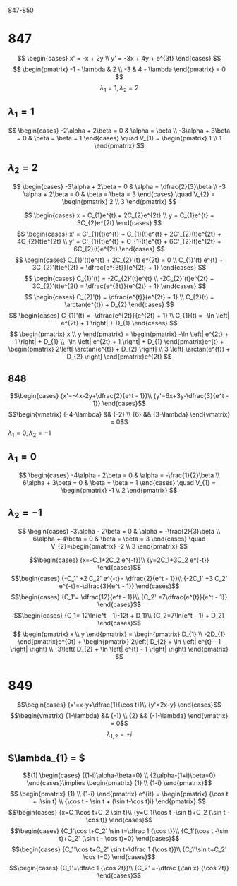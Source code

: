 847-850
# 847
$$
\begin{cases}
x' = -x + 2y \\
y' = -3x + 4y + e^{3t}
\end{cases}
$$
$$
\begin{pmatrix}
-1 - \lambda & 2 \\
-3 & 4 - \lambda
\end{pmatrix} = 0
$$
$$
\lambda_{1} = 1, \lambda_{2} = 2
$$
## $\lambda_{1} = 1$
$$
\begin{cases}
-2\alpha + 2\beta = 0 & \alpha = \beta \\
-3\alpha + 3\beta = 0 & \beta = \beta = 1
\end{cases} \quad V_{1} = \begin{pmatrix}
1 \\
1
\end{pmatrix}
$$
## $\lambda_{2} = 2$
$$
\begin{cases}
-3\alpha + 2\beta = 0 & \alpha = \dfrac{2}{3}\beta \\
-3 \alpha + 2\beta = 0 & \beta = \beta = 3
\end{cases} \quad V_{2} = \begin{pmatrix} 
2 \\
3
\end{pmatrix} 
$$

$$
\begin{cases}
x = C_{1}e^{t} + 2C_{2}e^{2t} \\
y = C_{1}e^{t} + 3C_{2}e^{2t}
\end{cases}
$$
$$
\begin{cases}
x' = C'_{1}(t)e^{t} + C_{1}(t)e^{t} + 2C'_{2}(t)e^{2t} + 4C_{2}(t)e^{2t} \\
y' = C'_{1}(t)e^{t} + C_{1}(t)e^{t} + 6C'_{2}(t)e^{2t} + 6C_{2}(t)e^{2t}
\end{cases}
$$
$$
\begin{cases}
C_{1}'(t)e^{t} + 2C_{2}'(t) e^{2t} = 0 \\
C_{1}'(t) e^{t} + 3C_{2}'(t)e^{2t} = \dfrac{e^{3t}}{e^{2t} + 1}
\end{cases}
$$
$$
\begin{cases}
C_{1}'(t) = -2C_{2}'(t)e^{t} \\
-2C_{2}'(t)e^{2t} + 3C_{2}'(t)e^{2t} = \dfrac{e^{3t}}{e^{2t} + 1}
\end{cases}
$$
$$
\begin{cases}
C_{2}'(t) = \dfrac{e^{t}}{e^{2t} + 1} \\
C_{2}(t) = \arctan(e^{t}) + D_{2}
\end{cases}
$$
$$
\begin{cases}
C_{1}'(t) = -\dfrac{e^{2t}}{e^{2t} + 1} \\
C_{1}(t) = -\ln \left| e^{2t} + 1 \right| + D_{1}
\end{cases}
$$
$$
\begin{pmatrix}
x \\
y
\end{pmatrix} = \begin{pmatrix}
-\ln \left| e^{2t} + 1 \right| + D_{1} \\
-\ln \left| e^{2t} + 1 \right| + D_{1}
\end{pmatrix}e^{t} + \begin{pmatrix}
2\left[ \arctan(e^{t}) + D_{2} \right] \\
3 \left[ \arctan(e^{t}) + D_{2} \right] 
\end{pmatrix}e^{2t}
$$
## 848
$$\begin{cases}
{x'=-4x-2y+\dfrac{2}{e^t - 1}}\\
{y'=6x+3y-\dfrac{3}{e^t - 1}}
\end{cases}$$
$$\begin{vmatrix}
{-4-\lambda} && {-2} \\
{6} && {3-\lambda}
\end{vmatrix} = 0$$
$\lambda_{1} = 0, \lambda_{2} = -1$
## $\lambda_{1} = 0$
$$
\begin{cases}
-4\alpha - 2\beta = 0 & \alpha = -\frac{1}{2}\beta \\
6\alpha + 3\beta = 0 & \beta = \beta = 1
\end{cases} \quad V_{1} = \begin{pmatrix}
-1 \\
2
\end{pmatrix} 
$$
## $\lambda_{2} = -1$
$$
\begin{cases}
-3\alpha - 2\beta = 0 & \alpha = -\frac{2}{3}\beta \\
6\alpha + 4\beta = 0 & \beta = \beta = 3
\end{cases} \quad V_{2}=\begin{pmatrix}
-2 \\
3
\end{pmatrix} 
$$

$$\begin{cases}
{x=-C_1+2C_2 e^{-t}}\\
{y=2C_1+3C_2 e^{-t}}
\end{cases}$$
$$\begin{cases}
{-C_1' +2 C_2' e^{-t}= \dfrac{2}{e^t - 1}}\\
{-2C_1' +3 C_2' e^{-t}=-\dfrac{3}{e^t - 1}}
\end{cases}$$
$$\begin{cases}
{C_1'= \dfrac{12}{e^t - 1}}\\
{C_2' =7\dfrac{e^{t}}{e^t - 1}}
\end{cases}$$
$$\begin{cases}
{C_1= 12\ln(e^t - 1)-12t + D_1}\\
{C_2=7\ln(e^t - 1) + D_2}
\end{cases}$$
$$
\begin{pmatrix}
x \\
y
\end{pmatrix} = \begin{pmatrix}
D_{1} \\
-2D_{1}
\end{pmatrix}e^{0t} + \begin{pmatrix}
2\left( D_{2} + \ln \left| e^{t} - 1 \right| \right) \\
-3\left( D_{2} + \ln \left| e^{t} - 1 \right| \right)  
\end{pmatrix}
$$

# 849

$$\begin{cases}
{x'=x-y+\dfrac{1}{\cos t}}\\
{y'=2x-y}
\end{cases}$$
$$\begin{vmatrix}
{1-\lambda} && {-1} \\
{2} && {-1-\lambda}
\end{vmatrix} = 0$$
$$\lambda_{1,2}=\pm i$$
## $\lambda_{1} = $
$$(1) \begin{cases}
{(1-i)\alpha-\beta=0} \\
{2\alpha-(1+i)\beta=0}
\end{cases}\implies
\begin{pmatrix}
{1} \\
{1-i}
\end{pmatrix}$$
$$
\begin{pmatrix}
{1} \\
{1-i}
\end{pmatrix} e^{it} = 
\begin{pmatrix}
{\cos t + i\sin t} \\
{\cos t - \sin t + (\sin t-\cos t)i}
\end{pmatrix} 
$$
$$\begin{cases}
{x=C_1\cos t+C_2 \sin t}\\
{y=C_1(\cos t -\sin t)+C_2 (\sin t - \cos t)}
\end{cases}$$
$$\begin{cases}
{C_1'\cos t+C_2' \sin t=\dfrac 1 {\cos t}}\\
{C_1'(\cos t -\sin t)+C_2' (\sin t - \cos t)=0}
\end{cases}$$
$$\begin{cases}
{C_1'\cos t+C_2' \sin t=\dfrac 1 {\cos t}}\\
{C_1'\sin t+C_2' \cos t=0}
\end{cases}$$
$$\begin{cases}
{C_1'=\dfrac 1 {\cos 2t}}\\
{C_2' =-\dfrac {\tan x} {\cos 2t}}
\end{cases}$$